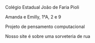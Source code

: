 Colégio Estadual João de Faria Pioli

Amanda e Emilly, 1°A, 2 e 9

Projeto de pensamento computacional

Nosso site é sobre uma sorveteria de rua
